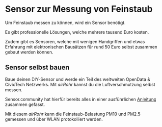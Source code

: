 # Sensor zur Messung von Feinstaub

Um Feinstaub messen zu können, wird ein Sensor benötigt.

Es gibt professionelle Lösungen, welche mehrere tausend Euro kosten.

Zudem gibt es Sensoren, welche mit wenigen Handgriffen und etwas Erfahrung
mit elektronischen Bausätzen für rund 50 Euro selbst zusammen gebaut werden können.

## Sensor selbst bauen

Baue deinen DIY-Sensor und werde ein Teil des weltweiten OpenData & CivicTech Netzwerks. Mit
*airRohr* kannst du die Luftverschmutzung selbst messen.

Sensor.community hat hierfür bereits alles in einer ausführlichen
[Anleitung](https://sensor.community/de/sensors/airrohr/) zusammen gefasst.

Mit diesem *airRohr* kann die Feinstaub-Belastung PM10 und PM2.5 gemessen und über WLAN
protokolliert werden.
